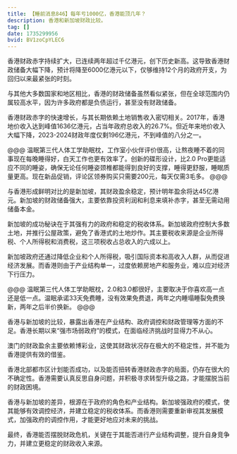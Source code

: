 ```yaml
---
title: 【睡前消息846】每年亏1000亿，香港能顶几年？
description: 香港和新加坡财政比较。
tag: []
date: 1735299956
bvid: BV1zoCpYLEC6
---
```


香港财政赤字持续扩大，已连续两年超过千亿港元，创下历史新高。这导致香港财政储备大幅下降，预计将降至6000亿港元以下，仅够维持12个月的政府开支，为回归以来最紧张的时刻。


与其他大多数国家和地区相比，香港的财政储备虽然看似紧张，但在全球范围内仍属较高水平，因为许多政府都是负债运行，甚至没有财政储备。


香港财政赤字的快速增长，与其长期依赖土地销售收入密切相关。2017年，香港地价收入达到峰值1636亿港元，占当年政府总收入的26.7%。但近年来地价收入大幅下降，2023-2024财政年度仅剩196亿港元，不到峰值的八分之一。


@@@
温眠第三代人体工学助眠枕，工作室小伙伴评价很高，让熬夜睡不着的同事现在每晚睡得好，白天工作也更有效率了。创新的碟形设计，比2.0 Pro更能适应不同的睡姿，确保无论任何睡姿颈椎都能得到良好的支撑，睡得更舒服，睡眠质量更高。现在新品促销，评论区领券购买只需要200元，每天仅需3毛多。
@@@


与香港形成鲜明对比的是新加坡，其财政盈余稳定，预计明年盈余将达45亿港元。新加坡的财政储备强大，主要依靠投资利润和利息来填补赤字，甚至无需动用储备本金。


新加坡的成功秘诀在于其强有力的政府和稳定的税收体系。新加坡政府控制大多数土地，并推行公屋政策，避免了香港式的土地炒作。其主要税收来源是企业所得税、个人所得税和消费税，这三项税收占总收入的六成以上。


新加坡政府还通过降低企业和个人所得税，吸引国际资本和高收入人群，从而促进经济发展。而香港则由于产业结构单一，过度依赖房地产和服务业，难以应对经济下行压力。


@@@
温眠第三代人体工学助眠枕，2.0和3.0都很好，主要取决于你喜欢高一点还是低一点。温眠承诺33天免费睡，没有效果免费退，两年之内睡塌睡裂免费换新，两年之后半价换新。
@@@


香港与新加坡的比较，暴露出香港在产业结构、政府调控和财政管理等方面的不足。香港长期以来“强市场弱政府”的模式，在面临经济挑战时显得力不从心。


澳门的财政盈余主要依赖博彩业，这使其财政状况存在极大的不稳定性，并不能为香港提供有效的借鉴。


香港北部都市区计划能否成功，以及能否扭转香港财政赤字的局面，仍存在很大的不确定性。香港需要认真反思自身问题，并积极寻求转型升级之路，才能摆脱当前的财政困境。


香港与新加坡的差异，根源在于政府的角色和产业结构。新加坡强政府的模式，使其能够有效调控经济，并建立稳定的税收体系。而香港则需要重新审视其发展模式，加强政府的调控作用，才能更好地应对未来的挑战。


最终，香港能否摆脱财政危机，关键在于其能否进行产业结构调整，提升自身竞争力，并建立更稳定的财政收入来源。

